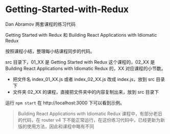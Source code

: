 # Getting-Started-with-Redux

Dan Abramov 两套课程的练习代码

Getting Started with Redux 和 Building React Applications with Idiomatic Redux

按照课程小结，整理每小结课程同步的代码。

src 目录下，01_XX 是 Getting Started with Redux 这个课程的，02_XX 是 Building React Applications with Idiomatic Redux 的，XX 对应课程的小节数。

- 把文件名 index_01_XX.js 或者 index_02_XX.js 改成 index.js，放到 src 目录下
- 文件夹 02_XX 的课程，直接把文件夹中的内容复制出来，放到 src 目录下

运行 `npm start` 在 http://localhost:3000 下可以看到示例。

> Building React Applications with Idiomatic Redux 课程中，有部分老旧的代码，在 router v4 下不能正常运行，在这份练习代码中，已经更新为新版的使用方法，因此和课程中略有不同
